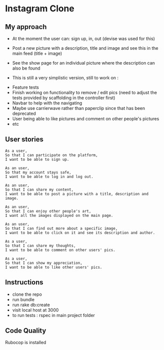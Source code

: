 Instagram Clone
===================

## My approach

- At the moment the user can: sign up, in, out (devise was used for this)
- Post a new picture with a description, title and image and see this in the main feed (title + image)
- See the show page for an individual picture where the description can also be found

- This is still a very simplistic version, still to work on : 

* Feature tests
* Finish working on functionality to remove / edit pics (need to adjust the tests provided by scaffolding in the controller first) 
* Navbar to help with the navigating
* Maybe use carrierwave rather than paperclip since that has been deprecated
* User being able to like pictures and comment on other people's pictures
* etc

## User stories

```
As a user,
So that I can participate on the platform,
I want to be able to sign up.
```
```
As an user,
So that my account stays safe,
I want to be able to log in and log out.
```
```
As an user,
So that I can share my content,
I want to be able to post a picture with a title, description and image.
```
```
As an user,
So that I can enjoy other people's art,
I want all the images displayed on the main page.
```
```
As an user,
So that I can find out more about a specific image,
I want to be able to click on it and see its description and author.
```
```
As a user, 
So that I can share my thoughts,
I want to be able to comment on other users' pics.
```
```
As a user, 
So that I can show my appreciation,
I want to be able to like other users' pics.
```

## Instructions

* clone the repo 
* run bundle
* run rake db:create 
* visit local host at 3000 
* to run tests : rspec in main project folder

## Code Quality

Rubocop is installed 
